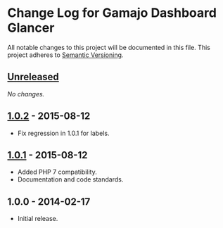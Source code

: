 # Change Log for Gamajo Dashboard Glancer

All notable changes to this project will be documented in this file.
This project adheres to [Semantic Versioning](http://semver.org/).

## [Unreleased][unreleased]

_No changes._

## [1.0.2] - 2015-08-12

- Fix regression in 1.0.1 for labels.

## [1.0.1] - 2015-08-12

- Added PHP 7 compatibility.
- Documentation and code standards.

## 1.0.0 - 2014-02-17

- Initial release.

[unreleased]: https://github.com/GaryJones/Gamajo-Dashboard-Glancer/compare/1.0.2...HEAD
[1.0.2]: https://github.com/GaryJones/Gamajo-Dashboard-Glancer/compare/1.0.1...1.0.2
[1.0.1]: https://github.com/GaryJones/Gamajo-Dashboard-Glancer/compare/1.0.0...1.0.1
